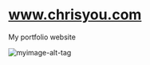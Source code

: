 # www.chrisyou.com
My portfolio website

![myimage-alt-tag](https://s3.amazonaws.com/chrisyou.com/assets/CYouWebsiteV1.PNG)
